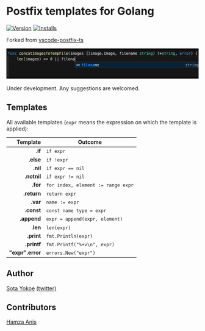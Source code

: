 # Postfix templates for Golang
[![Version](https://vsmarketplacebadge.apphb.com/version-short/yokoe.vscode-postfix-go.svg
)](https://marketplace.visualstudio.com/items?itemName=yokoe.vscode-postfix-go)
[![Installs](https://vsmarketplacebadge.apphb.com/installs/yokoe.vscode-postfix-go.svg
)](https://marketplace.visualstudio.com/items?itemName=yokoe.vscode-postfix-go)

Forked from [vscode-postfix-ts](https://github.com/ipatalas/vscode-postfix-ts)

![feature X](images/demo.gif)

Under development. Any suggestions are welcomed.

## Templates

All available templates (`expr` means the expression on which the template is applied):

| Template          | Outcome |
| -------:          | ------- |
| **.if**           | `if expr` |
| **.else**         | `if !expr` |
| **.nil**          | `if expr == nil` |
| **.notnil**       | `if expr != nil` |
| **.for**          | `for index, element := range expr` |
| **.return**       | `return expr` |
| **.var**          | `name := expr` |
| **.const**        | `const name type = expr` |
| **.append**       | `expr = append(expr, element)` |
| **.len**          | `len(expr)` |
| **.print**        | `fmt.Println(expr)` |
| **.printf**       | `fmt.Printf("%+v\n", expr)` |
| **"expr".error**  | `errors.New("expr")` |

## Author

[Sota Yokoe](https://github.com/yokoe) [(twitter)](https://twitter.com/croquette0212)

## Contributors
[Hamza Anis](https://github.com/HamzaAnis)
